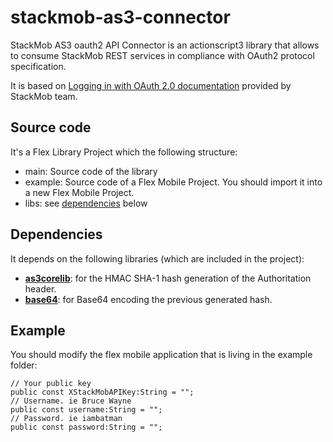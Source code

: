 # stackmob-as3-connector

StackMob AS3 oauth2 API Connector is an actionscript3 library that allows to consume StackMob REST services in compliance with OAuth2 protocol specification.

It is based on [Logging in with OAuth 2.0 documentation](https://gist.github.com/f5e8dc879f506c9a0268) provided by StackMob team.

## Source code

It's a Flex Library Project which the following structure:
  * main: Source code of the library
  * example: Source code of a Flex Mobile Project. You should import it into a new Flex Mobile Project.
  * libs: see [dependencies](#Dependencies) below

## Dependencies

It depends on the following libraries (which are included in the project):

  * **[as3corelib](https://github.com/mikechambers/as3corelib)**: for the HMAC SHA-1 hash generation of the Authoritation header.
  * **[base64](http://www.sociodox.com/base64.html)**: for Base64 encoding the previous generated hash.

## Example

You should modify the flex mobile application that is living in the example folder:

    // Your public key
    public const XStackMobAPIKey:String = "";
    // Username. ie Bruce Wayne
    public const username:String = "";
    // Password. ie iambatman
    public const password:String = "";